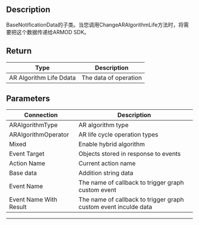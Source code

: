 ## Description

BaseNotificationData的子类。当您调用ChangeARAlgorithmLife方法时，将需要把这个数据传递给ARMOD SDK。


## Return

| Type                      | Description           |
| ------------------------- | --------------------- |
| ​​AR Algorithm Life Ddata | The data of operation |

## Parameters

| Connection             | Description                                                     |
| ---------------------- | --------------------------------------------------------------- |
| ARAlgorithmType        | AR algorithm type                                               |
| ARAlgorithmOperator    | AR life cycle operation types                                   |
| Mixed                  | Enable hybrid algorithm                                         |
| Event Target           | Objects stored in response to events                            |
| Action Name            | Current action name                                             |
| Base data              | Addition string data                                            |
| Event Name             | The name of callback to trigger graph custom event              |
| Event Name With Result | The name of callback to trigger graph custom event inculde data |

---
